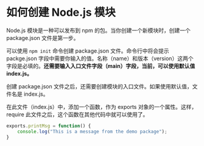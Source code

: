 # 如何创建 Node.js 模块

Node.js 模块是一种可以发布到 npm 的包。当你创建一个新模块时，创建一个 package.json 文件是第一步。

可以使用 `npm init` 命令创建 package.json 文件。命令行中将会提示 packge.json 字段中需要你输入的值。名称（name）和版本（version）这两个字段是必填的。**还需要输入入口文件字段（main）字段，当前，可以使用默认值 index.js。**

创建 package.json 文件之后，还需要创建模块的入口文件。如果使用默认值，文件名是 index.js。

在此文件（index.js）中，添加一个函数，作为 exports 对象的一个属性。这样，require 此文件之后，这个函数在其他代码中就可以使用了。

```javascript
exports.printMsg = function() {
    console.log("This is a message from the demo package");
}
```

